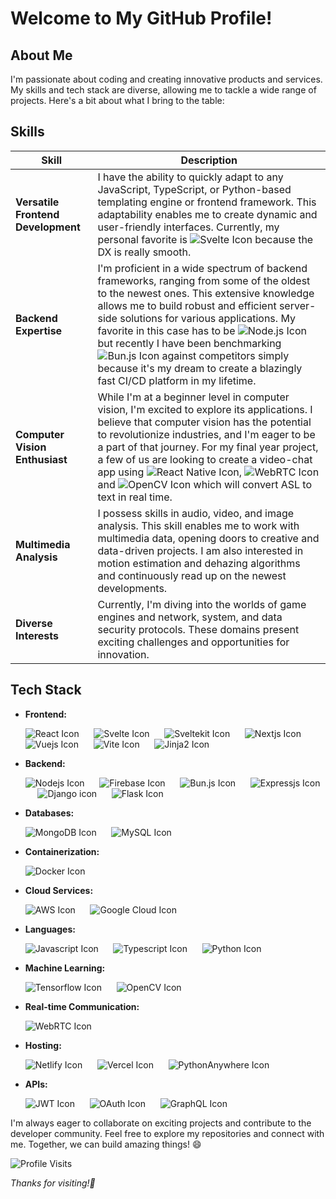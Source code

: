 <!---
Illuminatus66/Illuminatus66 is a ✨ special ✨ repository because its `README.md` (this file) appears on your GitHub profile.
You can click the Preview link to take a look at your changes.
--->
# Welcome to My GitHub Profile!

## About Me
I'm passionate about coding and creating innovative products and services. My skills and tech stack are diverse, allowing me to tackle a wide range of projects. Here's a bit about what I bring to the table:

## Skills

| Skill                                     | Description                                                                                                                |
| ----------------------------------------- | -------------------------------------------------------------------------------------------------------------------------- |
| **Versatile Frontend Development**        | I have the ability to quickly adapt to any JavaScript, TypeScript, or Python-based templating engine or frontend framework. This adaptability enables me to create dynamic and user-friendly interfaces. Currently, my personal favorite is ![Svelte Icon](https://img.shields.io/badge/Svelte-%23ff3e00?style=for-the-badge&logo=svelte&logoColor=white) because the DX is really smooth. |
| **Backend Expertise**                     | I'm proficient in a wide spectrum of backend frameworks, ranging from some of the oldest to the newest ones. This extensive knowledge allows me to build robust and efficient server-side solutions for various applications. My favorite in this case has to be ![Node.js Icon](https://img.shields.io/badge/Node.js-%23339933?style=for-the-badge&logo=node.js&logoColor=white) but recently I have been benchmarking ![Bun.js Icon](https://img.shields.io/badge/Bun.js-%232d2d2d?style=for-the-badge&logo=bun) against competitors simply because it's my dream to create a blazingly fast CI/CD platform in my lifetime. |
| **Computer Vision Enthusiast**            | While I'm at a beginner level in computer vision, I'm excited to explore its applications. I believe that computer vision has the potential to revolutionize industries, and I'm eager to be a part of that journey. For my final year project, a few of us are looking to create a video-chat app using ![React Native Icon](https://img.shields.io/badge/React%20Native-%2320232a?style=for-the-badge&logo=react), ![WebRTC Icon](https://img.shields.io/badge/WebRTC-%23FF5722?style=for-the-badge&logo=webrtc&logoColor=black) and ![OpenCV Icon](https://img.shields.io/badge/OpenCV-%233776ab?style=for-the-badge&logo=opencv) which will convert ASL to text in real time. |
| **Multimedia Analysis**                   | I possess skills in audio, video, and image analysis. This skill enables me to work with multimedia data, opening doors to creative and data-driven projects. I am also interested in motion estimation and dehazing algorithms and continuously read up on the newest developments. |
| **Diverse Interests**                     | Currently, I'm diving into the worlds of game engines and network, system, and data security protocols. These domains present exciting challenges and opportunities for innovation. |


## Tech Stack
- **Frontend:** 
  <div>
    <img src="https://img.shields.io/badge/React-%2320232a?style=for-the-badge&logo=react" alt="React Icon" />
    <span>&nbsp;&nbsp;&nbsp;&nbsp;</span>
    <img src="https://img.shields.io/badge/Svelte-%23ff3e00?style=for-the-badge&logo=svelte&logoColor=white" alt="Svelte Icon" />
    <span>&nbsp;&nbsp;&nbsp;&nbsp;</span>
    <img src="https://img.shields.io/badge/Sveltekit-%23ff3e00?style=for-the-badge&logo=svelte&logoColor=white" alt= "Sveltekit Icon" />
    <span>&nbsp;&nbsp;&nbsp;&nbsp;</span>
    <img src="https://img.shields.io/badge/Next.js-%23000000?style=for-the-badge&logo=next.js" alt= "Nextjs Icon" />
    <span>&nbsp;&nbsp;&nbsp;&nbsp;</span>
    <img src="https://img.shields.io/badge/Vue.js-%2335495e?style=for-the-badge&logo=vue.js" alt= "Vuejs Icon" />
    <span>&nbsp;&nbsp;&nbsp;&nbsp;</span>
    <img src="https://img.shields.io/badge/Vite-%23000000?style=for-the-badge&logo=vite" alt= "Vite Icon" />
    <span>&nbsp;&nbsp;&nbsp;&nbsp;</span>
    <img src="https://img.shields.io/badge/Jinja2-%23092e20?style=for-the-badge&logo=jinja" alt= "Jinja2 Icon" />
  </div>

- **Backend:**
  <div>
    <img src= "https://img.shields.io/badge/Node.js-%23339933?style=for-the-badge&logo=node.js&logoColor=white" alt="Nodejs Icon" />
    <span>&nbsp;&nbsp;&nbsp;&nbsp;</span>
    <img src="https://img.shields.io/badge/Firebase-%23ffca28?style=for-the-badge&logo=firebase&logoColor=orange" alt="Firebase Icon" />
    <span>&nbsp;&nbsp;&nbsp;&nbsp;</span>
    <img src="https://img.shields.io/badge/Bun.js-%232d2d2d?style=for-the-badge&logo=bun" alt="Bun.js Icon" />
    <span>&nbsp;&nbsp;&nbsp;&nbsp;</span>
    <img src="https://img.shields.io/badge/Express.js-%23000000?style=for-the-badge&logo=express" alt="Expressjs Icon" />
    <span>&nbsp;&nbsp;&nbsp;&nbsp;</span>
    <img src="https://img.shields.io/badge/Django-%23092e20?style=for-the-badge&logo=django" alt= "Django icon" />
    <span>&nbsp;&nbsp;&nbsp;&nbsp;</span>
    <img src="https://img.shields.io/badge/Flask-%23000000?style=for-the-badge&logo=flask" alt= "Flask Icon" />
  </div>

- **Databases:**
  <div>
    <img src="https://img.shields.io/badge/MongoDB-%234ea94b?style=for-the-badge&logo=mongodb&logoColor=white" alt="MongoDB Icon" />
    <span>&nbsp;&nbsp;&nbsp;&nbsp;</span>
    <img src="https://img.shields.io/badge/MySQL-%234479a1?style=for-the-badge&logo=mysql&logoColor=white" alt="MySQL Icon" />
  </div>
  
- **Containerization:**
  <div>
    <img src= "https://img.shields.io/badge/Docker-%232496ed?style=for-the-badge&logo=docker&logoColor=white" alt= "Docker Icon" />
  </div>

- **Cloud Services:**
  <div>
    <img src="https://img.shields.io/badge/AWS-%23FF9900?style=for-the-badge&logo=amazon-aws" alt= "AWS Icon" />
    <span>&nbsp;&nbsp;&nbsp;&nbsp;</span>
    <img src="https://img.shields.io/badge/Google%20Cloud-%234285f4?style=for-the-badge&logo=google-cloud&logoColor=white" alt= "Google Cloud Icon"/>
  </div>

- **Languages:**
  <div>
    <img src="https://img.shields.io/badge/JavaScript-%23f7df1e?style=for-the-badge&logo=javascript&logoColor=black" alt= "Javascript Icon" />
    <span>&nbsp;&nbsp;&nbsp;&nbsp;</span>
    <img src="https://img.shields.io/badge/TypeScript-%233178c6?style=for-the-badge&logo=typescript&logoColor=white" alt= "Typescript Icon" />
    <span>&nbsp;&nbsp;&nbsp;&nbsp;</span>
    <img src="https://img.shields.io/badge/Python-%233776ab?style=for-the-badge&logo=python&logoColor=white" alt= "Python Icon" />
  </div>

- **Machine Learning:**
  <div>
    <img src="https://img.shields.io/badge/TensorFlow-%23FF6F00.svg?style=for-the-badge&logo=TensorFlow&logoColor=white" alt= "Tensorflow Icon" />
    <span>&nbsp;&nbsp;&nbsp;&nbsp;</span>
    <img src="https://img.shields.io/badge/OpenCV-%233776ab?style=for-the-badge&logo=opencv" alt= "OpenCV Icon" />
  </div>

- **Real-time Communication:**
  <div>
    <img src="https://img.shields.io/badge/WebRTC-%23FF5722?style=for-the-badge&logo=webrtc&logoColor=black" alt= "WebRTC Icon" />
  </div>

- **Hosting:**
  <div>
    <img src="https://img.shields.io/badge/Netlify-%23000000?style=for-the-badge&logo=netlify" alt= "Netlify Icon" />
    <span>&nbsp;&nbsp;&nbsp;&nbsp;</span>
    <img src="https://img.shields.io/badge/Vercel-%23000000?style=for-the-badge&logo=vercel" alt= "Vercel Icon" />
    <span>&nbsp;&nbsp;&nbsp;&nbsp;</span>
    <img src="https://img.shields.io/badge/PythonAnywhere-%23000000?style=for-the-badge&logo=pythonanywhere" alt= "PythonAnywhere Icon" />
  </div>

- **APIs:**
  <div>
    <img src="https://img.shields.io/badge/JWT-%23000000?style=for-the-badge&logo=json-web-tokens" alt= "JWT Icon" />
    <span>&nbsp;&nbsp;&nbsp;&nbsp;</span>
    <img src="https://img.shields.io/badge/OAuth-%232f2f2f?style=for-the-badge&logo=OAuth" alt= "OAuth Icon" />
    <span>&nbsp;&nbsp;&nbsp;&nbsp;</span>
    <img src="https://img.shields.io/badge/GraphQL-%23e535ab?style=for-the-badge&logo=graphql" alt= "GraphQL Icon" />
  </div>

I'm always eager to collaborate on exciting projects and contribute to the developer community. Feel free to explore my repositories and connect with me. Together, we can build amazing things! 😄

![Profile Visits](https://profile-counter.glitch.me/Illuminatus66/count.svg)

*Thanks for visiting!👋*
